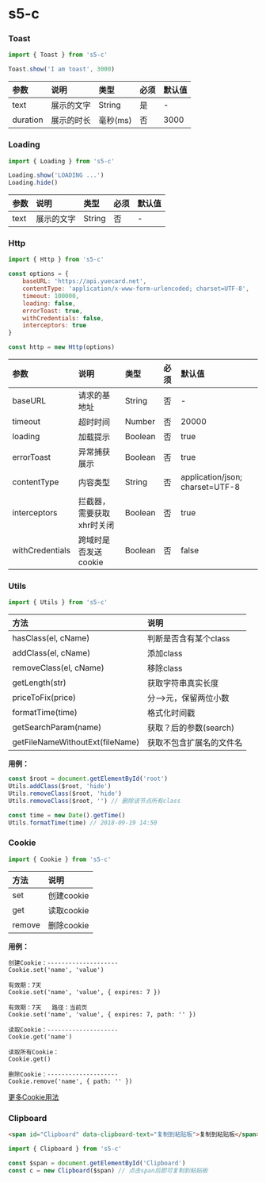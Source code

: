 # s5-c

### Toast
```Javascript
import { Toast } from 's5-c'

Toast.show('I am toast', 3000)
```

| 参数 | 说明 | 类型 | 必须 | 默认值 |
| :-- | :-- | :-- | :-- | :-- |
| text | 展示的文字 | String | 是 | - |
| duration | 展示的时长 | 毫秒(ms) | 否 | 3000 |

### Loading
```Javascript
import { Loading } from 's5-c'

Loading.show('LOADING ...')
Loading.hide()
```

| 参数 | 说明 | 类型 | 必须 | 默认值 |
| :-- | :-- | :-- | :-- | :-- |
| text | 展示的文字 | String | 否 | - |

### Http
```Javascript
import { Http } from 's5-c'

const options = {
    baseURL: 'https://api.yuecard.net',
    contentType: 'application/x-www-form-urlencoded; charset=UTF-8',
    timeout: 100000,
    loading: false,
    errorToast: true,
    withCredentials: false,
    interceptors: true
}

const http = new Http(options)
```

| 参数 | 说明 | 类型 | 必须 | 默认值 |
| :-- | :-- | :-- | :-- | :-- |
| baseURL | 请求的基地址 | String | 否 | - |
| timeout | 超时时间 | Number | 否 | 20000 |
| loading | 加载提示 | Boolean | 否 | true |
| errorToast | 异常捕获展示 | Boolean | 否 | true |
| contentType | 内容类型 | String | 否 | application/json; charset=UTF-8 |
| interceptors | 拦截器，需要获取xhr时关闭 | Boolean | 否 | true |
| withCredentials | 跨域时是否发送cookie | Boolean | 否 | false |

### Utils
```Javascript
import { Utils } from 's5-c'
```

| 方法 | 说明 |
| :-- | :-- |
| hasClass(el, cName) | 判断是否含有某个class |
| addClass(el, cName) | 添加class |
| removeClass(el, cName) | 移除class |
| getLength(str) | 获取字符串真实长度 |
| priceToFix(price) | 分-->元，保留两位小数 |
| formatTime(time) | 格式化时间戳 |
| getSearchParam(name) | 获取？后的参数(search) |
| getFileNameWithoutExt(fileName) | 获取不包含扩展名的文件名 |

**用例：**
```Javascript
const $root = document.getElementById('root')
Utils.addClass($root, 'hide')
Utils.removeClass($root, 'hide')
Utils.removeClass($root, '') // 删除该节点所有class

const time = new Date().getTime()
Utils.formatTime(time) // 2018-09-19 14:50
```

### Cookie
```Javascript
import { Cookie } from 's5-c'
```

| 方法 | 说明 |
| :-- | :-- |
| set | 创建cookie |
| get | 读取cookie |
| remove | 删除cookie |

**用例：**
```
创建Cookie：--------------------
Cookie.set('name', 'value')

有效期：7天
Cookie.set('name', 'value', { expires: 7 })

有效期：7天   路径：当前页
Cookie.set('name', 'value', { expires: 7, path: '' })

读取Cookie：--------------------
Cookie.get('name')

读取所有Cookie：
Cookie.get()

删除Cookie：--------------------
Cookie.remove('name', { path: '' })
```
[更多Cookie用法](https://github.com/js-cookie/js-cookie)

### Clipboard
```html
<span id="Clipboard" data-clipboard-text="复制到粘贴板">复制到粘贴板</span>
```
```Javascript
import { Clipboard } from 's5-c'

const $span = document.getElementById('Clipboard')
const c = new Clipboard($span) // 点击span后即可复制到粘贴板
```


